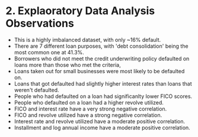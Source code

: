 # 2. Explaoratory Data Analysis Observations
- This is a highly imbalanced dataset, with only ~16% default.
- There are 7 different loan purposes, with 'debt consolidation' being the most common one at 41.3%.
- Borrowers who did not meet the credit underwriting policy defaulted on loans more than those who met the criteria,
- Loans taken out for small businesses were most likely to be defaulted on.
- Loans that got defaulted had slightly higher interest rates than loans that weren't defaulted.
- People who had defaulted on a loan had significanlty lower FICO scores.
- People who defaulted on a loan had a higher revolve utilized.
- FICO and interest rate have a very strong negative correlation.
- FICO and revolve utilized have a strong negative correlation.
- Interest rate and revolve utilized have a moderate positive correlation.
- Installment and log annual income have a moderate positive correlation.